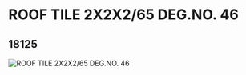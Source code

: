 # ROOF TILE 2X2X2/65 DEG.NO. 46
## 18125
![ROOF TILE 2X2X2/65 DEG.NO. 46](https://lc-www-live-s.legocdn.com/media/bricks/5/2/6079048.jpg)
